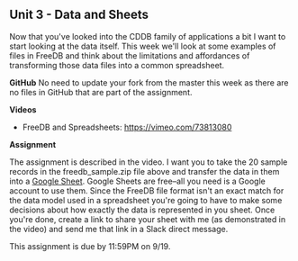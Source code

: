 ## Unit 3 - Data and Sheets

Now that you've looked into the CDDB family of applications a bit I want to start looking at the data itself. This week we'll look at some examples of files in FreeDB and think about the limitations and affordances of transforming those data files into a common spreadsheet.

**GitHub**
No need to update your fork from the master this week as there are no files in GitHub that are part of the assignment.

**Videos**

- FreeDB and Spreadsheets: <https://vimeo.com/73813080>

**Assignment**

The assignment is described in the video. I want you to take the 20 sample records in the freedb_sample.zip file above and transfer the data in them into a [Google Sheet](http://sheets.google.com/). Google Sheets are free–all you need is a Google account to use them. Since the FreeDB file format isn't an exact match for the data model used in a spreadsheet you're going to have to make some decisions about how exactly the data is represented in you sheet. Once you're done, create a link to share your sheet with me (as demonstrated in the video) and send me that link in a Slack direct message.

This assignment is due by 11:59PM on 9/19.